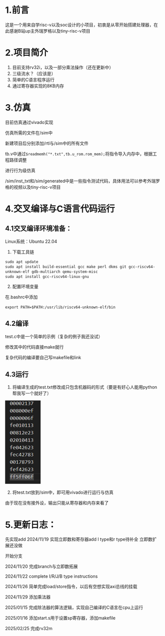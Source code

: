 # 1.前言
这是一个用来自学risc-v以及soc设计的小项目，初衷是从零开始搭建处理器，在此感谢B站up主外瑞罗格以及tiny-risc-v项目

# 2.项目简介 
1. 目前支持rv32i，以及一部分乘法操作（还在更新中）
2. 三级流水？（应该是）
3. 简单的C语言程序运行
4. 通过寄存器实现的8KB内存

# 3.仿真
目前仿真通过vivado实现

仿真所需的文件在/sim中

新建项目后分别添加/rtl与/sim中的所有文件

tb.v中通过`$readmemh("*.txt",tb.u_rom.rom_mem);`将指令导入内存中，根据工程路径调整

进行行为级仿真

/sim/inst_txt和/sim/generated中是一些指令测试代码，具体用法可以参考外瑞罗格的视频以及tiny-risc-v项目

# 4.交叉编译与C语言代码运行

## 4.1交叉编译环境准备：

Linux系统：Ubuntu 22.04

1. 下载工具链

```
sudo apt update
sudo apt install build-essential gcc make perl dkms git gcc-riscv64-unknown-elf gdb-multiarch qemu-system-misc
sudo apt install gcc-riscv64-linux-gnu
```

2. 配置环境变量

在.bashrc中添加

`export PATH=$PATH:/usr/lib/riscv64-unknown-elf/bin`

## 4.2编译

test.c中是一个简单的示例（复杂的例子我还没试）

修改其中的代码直接make就行

复杂代码的编译要自己写makefile和link

## 4.3运行

1. 将编译生成的test.txt修改成只包含机器码的形式（要是有好心人能用python帮我写一个就好了）

![alt text](image.png)

2. 将test.txt放到/sim中，即可用vivado进行运行与仿真

由于现在没有接外设，输出只能从寄存器和内存来看了



# 5.更新日志：

先实现add 
2024/11/19 实现立即数和寄存器add I type和r type待补全 立即数扩展还没做

开始分支

2024/11/20 完成branch与立即数拓展

2024/11/22 complete I/R/J/B type instructions

2024/11/26 简单完成load/store指令，以后有空想实现axi总线的挂载

2024/11/29 添加乘法器

2025/01/15 完成除法器的算法逻辑，实现自己编译的C语言在cpu上运行

2025/01/16 添加start.s用于设置sp寄存器，添加makefile

2025/02/25 完成rv32m
